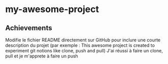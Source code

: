 # my-awesome-project
## Achievements

Modifie le fichier README directement sur GitHub pour inclure une courte description du projet (par exemple : This awesome project is created to experiment git notions like clone, push and pull)
J'ai réussi à faire un clone, pull et je m'apprete à faire un push

